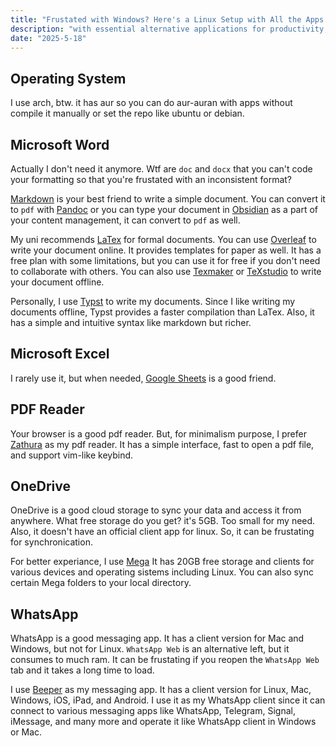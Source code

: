 ```yaml
---
title: "Frustated with Windows? Here's a Linux Setup with All the Apps You Need!"
description: "with essential alternative applications for productivity, development, and entertainment."
date: "2025-5-18"
---
```


## Operating System
I use arch, btw. it has aur so you can do aur-auran with apps without compile it manually or set the repo like ubuntu or debian.

## Microsoft Word
Actually I don't need it anymore. Wtf are `doc` and `docx` that you can't code your formatting so that you're frustated with an inconsistent format?

[Markdown](https://www.markdownguide.org/) is your best friend to write a simple document. You can convert it to `pdf` with [Pandoc](https://pandoc.org/) or you can type your document in [Obsidian](https://obsidian.md/) as a part of your content management, it can convert to `pdf` as well.

My uni recommends [LaTex](https://www.latex-project.org/) for formal documents. You can use [Overleaf](https://www.overleaf.com/) to write your document online. It provides templates for paper as well. It has a free plan with some limitations, but you can use it for free if you don't need to collaborate with others. You can also use [Texmaker](https://www.xm1math.net/texmaker/) or [TeXstudio](https://www.texstudio.org/) to write your document offline.

Personally, I use [Typst](https://typst.app/) to write my documents. Since I like writing my documents offline, Typst provides a faster compilation than LaTex. Also, it has a simple and intuitive syntax like markdown but richer.

## Microsoft Excel
I rarely use it, but when needed, [Google Sheets](https://docs.google.com/spreadsheets/) is a good friend.

## PDF Reader
Your browser is a good pdf reader. But, for minimalism purpose, I prefer [Zathura](https://pwmt.org/projects/zathura/) as my pdf reader. It has a simple interface, fast to open a pdf file, and support vim-like keybind.

## OneDrive
OneDrive is a good cloud storage to sync your data and access it from anywhere. What free storage do you get? it's 5GB. Too small for my need. Also, it doesn't have an official client app for linux. So, it can be frustating for synchronication.

For better experiance, I use [Mega](https://mega.nz/)  It has 20GB free storage and clients for various devices and operating sistems including Linux. You can also sync certain Mega folders to your local directory.

## WhatsApp
WhatsApp is a good messaging app. It has a client version for Mac and Windows, but not for Linux. `WhatsApp Web` is an alternative left, but it consumes to much ram. It can be frustating if you reopen the `WhatsApp Web` tab and it takes a long time to load.

I use [Beeper](https://beeper.com/) as my messaging app. It has a client version for Linux, Mac, Windows, iOS, iPad, and Android. I use it as my WhatsApp client since it can connect to various messaging apps like WhatsApp, Telegram, Signal, iMessage, and many more and operate it like WhatsApp client in Windows or Mac.
